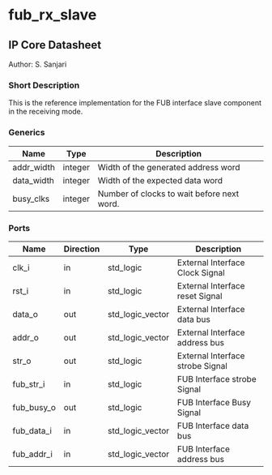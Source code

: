 # fub\_rx\_slave
## IP Core Datasheet
Author: S. Sanjari


### Short Description

This is the reference implementation for the FUB interface slave component in the receiving mode.

### Generics


| Name       | Type    | Description                                |
|------------|---------|--------------------------------------------|
| addr\_width | integer | Width of the generated address word        |
| data\_width | integer | Width of the expected data word            |
| busy\_clks  | integer | Number of clocks to wait before next word. |


### Ports

| Name       | Direction | Type             | Description                      |
|------------|-----------|------------------|----------------------------------|
| clk\_i      | in        | std\_logic        | External Interface Clock Signal  |
| rst\_i      | in        | std\_logic        | External Interface reset Signal  |
| data\_o     | out       | std\_logic\_vector | External Interface data bus      |
| addr\_o     | out       | std\_logic\_vector | External Interface address bus   |
| str\_o      | out       | std\_logic        | External Interface strobe Signal |
| fub\_str\_i  | in        | std\_logic        | FUB Interface strobe Signal      |
| fub\_busy\_o | out       | std\_logic        | FUB Interface Busy Signal        |
| fub\_data\_i | in        | std\_logic\_vector | FUB Interface data bus           |
| fub\_addr\_i | in        | std\_logic\_vector | FUB Interface address bus        |
